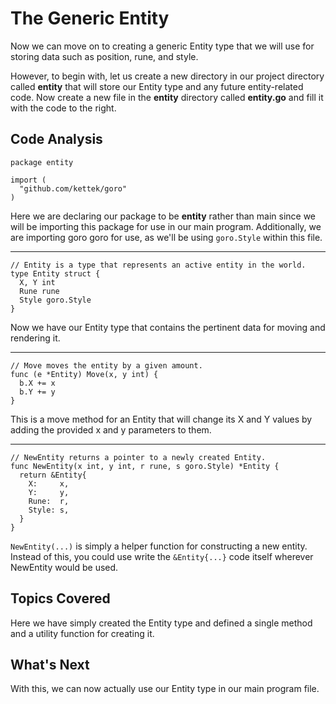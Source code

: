 # The Generic Entity
Now we can move on to creating a generic Entity type that we will use for storing data such as position, rune, and style.

However, to begin with, let us create a new directory in our project directory called **entity** that will store our Entity type and any future entity-related code. Now create a new file in the **entity** directory called **entity.go** and fill it with the code to the right.

## Code Analysis

```
package entity

import (
  "github.com/kettek/goro"
)
```
Here we are declaring our package to be **entity** rather than main since we will be importing this package for use in our main program. Additionally, we are importing goro goro for use, as we'll be using `goro.Style` within this file.

---
```
// Entity is a type that represents an active entity in the world.
type Entity struct {
  X, Y int
  Rune rune
  Style goro.Style
}
```
Now we have our Entity type that contains the pertinent data for moving and rendering it.

---
```
// Move moves the entity by a given amount.
func (e *Entity) Move(x, y int) {
  b.X += x
  b.Y += y
}
```
This is a move method for an Entity that will change its X and Y values by adding the provided x and y parameters to them.

---
```
// NewEntity returns a pointer to a newly created Entity.
func NewEntity(x int, y int, r rune, s goro.Style) *Entity {
  return &Entity{
    X:     x,
    Y:     y,
    Rune:  r,
    Style: s,
  }
}
```
`NewEntity(...)` is simply a helper function for constructing a new entity. Instead of this, you could use write the `&Entity{...}` code itself wherever NewEntity would be used.

## Topics Covered
Here we have simply created the Entity type and defined a single method and a utility function for creating it.

## What's Next
With this, we can now actually use our Entity type in our main program file.
